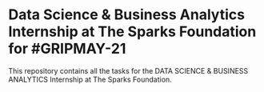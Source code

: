 # Data Science & Business Analytics Internship at The Sparks Foundation for #GRIPMAY-21

This repository contains all the tasks for the DATA SCIENCE & BUSINESS ANALYTICS Internship at The Sparks Foundation.
